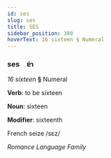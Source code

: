 ```yaml
---
id: ses
slug: ses
title: SES
sidebar_position: 380
hoverText: 16 sixteen § Numeral
---
```


### ses&emsp;<span kind="abugida">ɐ́ɿ</span>

*16 sixteen* **§** Numeral

**Verb**: to be sixteen

**Noun**: sixteen

**Modifier**: sixteenth

French seize /sɛz/

*Romance Language Family*